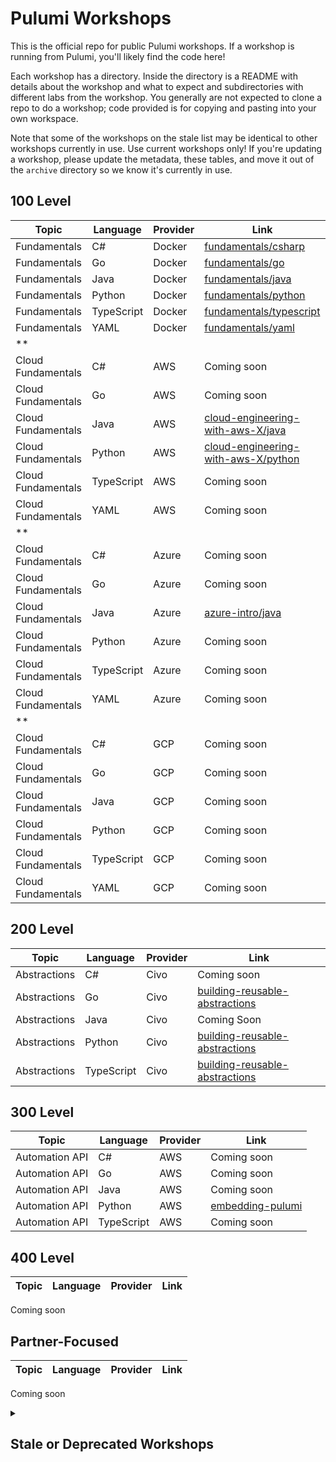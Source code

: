 # Pulumi Workshops

This is the official repo for public Pulumi workshops. If a workshop is running from Pulumi, you'll likely find the code here!

Each workshop has a directory. Inside the directory is a README with details about the workshop and what to expect and subdirectories with different labs from the workshop. You generally are not expected to clone a repo to do a workshop; code provided is for copying and pasting into your own workspace.

Note that some of the workshops on the stale list may be identical to other workshops currently in use. Use current workshops only! If you're updating a workshop, please update the metadata, these tables, and move it out of the `archive` directory so we know it's currently in use.

## 100 Level

Topic | Language | Provider | Link
---|---|---|---
Fundamentals | C# | Docker | [fundamentals/csharp](./fundamentals/csharp/)
Fundamentals | Go | Docker | [fundamentals/go](./fundamentals/go/)
Fundamentals | Java | Docker | [fundamentals/java](./fundamentals/java/)
Fundamentals | Python | Docker | [fundamentals/python](./fundamentals/python/)
Fundamentals | TypeScript | Docker | [fundamentals/typescript](./fundamentals/typescript/)
Fundamentals | YAML | Docker | [fundamentals/yaml](./fundamentals/yaml/)
 ** | | | 
Cloud Fundamentals | C# | AWS | Coming soon
Cloud Fundamentals | Go | AWS | Coming soon
Cloud Fundamentals | Java | AWS | [cloud-engineering-with-aws-X/java](./cloud-engineering-with-aws-X/java/)
Cloud Fundamentals | Python | AWS | [cloud-engineering-with-aws-X/python](./cloud-engineering-with-aws-X/python/)
Cloud Fundamentals | TypeScript | AWS | Coming soon
Cloud Fundamentals | YAML | AWS | Coming soon
 ** | | | 
Cloud Fundamentals | C# | Azure | Coming soon
Cloud Fundamentals | Go | Azure | Coming soon
Cloud Fundamentals | Java | Azure | [azure-intro/java](./azure-intro/java/)
Cloud Fundamentals | Python | Azure | Coming soon
Cloud Fundamentals | TypeScript | Azure | Coming soon
Cloud Fundamentals | YAML | Azure | Coming soon
 ** | | | 
Cloud Fundamentals | C# | GCP | Coming soon
Cloud Fundamentals | Go | GCP | Coming soon
Cloud Fundamentals | Java | GCP | Coming soon
Cloud Fundamentals | Python | GCP | Coming soon
Cloud Fundamentals | TypeScript | GCP | Coming soon
Cloud Fundamentals | YAML | GCP | Coming soon

## 200 Level

Topic | Language | Provider | Link
---|---|---|---
Abstractions | C# | Civo | Coming soon
Abstractions | Go | Civo | [building-reusable-abstractions](./building-reusable-abstractions/)
Abstractions | Java | Civo | Coming Soon
Abstractions | Python | Civo | [building-reusable-abstractions](./building-reusable-abstractions/)
Abstractions | TypeScript | Civo | [building-reusable-abstractions](./building-reusable-abstractions/)

## 300 Level

Topic | Language | Provider | Link
---|---|---|---
Automation API | C# | AWS | Coming soon
Automation API | Go | AWS | Coming soon
Automation API | Java | AWS | Coming soon
Automation API | Python | AWS | [embedding-pulumi](./embedding-pulumi/)
Automation API | TypeScript | AWS | Coming soon

## 400 Level

Topic | Language | Provider | Link
---|---|---|---
Coming soon

## Partner-Focused

Topic | Language | Provider | Link
---|---|---|---
Coming soon

<details>
<summary><h2>Stale or Deprecated Workshops</h2></summary>

Topic | Language | Provider | Link | Old Repo
---|---|---|---|---
Automation API | .. | .. | [pulumi-automationapi-workshop](./archive/pulumi-automationapi-workshop/) | [jaxxstorm/pulumi-automationapi-workshop](https://github.com/jaxxstorm/pulumi-automationapi-workshop)
Basics | Python | Docker | [iac-intro/python](./archive/iac-intro/python/) | [pulumi/infrastructure-as-code-workshop](https://github.com/pulumi/infrastructure-as-code-workshop/tree/master/labs/intro/python)
Basics | Python | Docker | [introduction-to-pulumi](./archive/introduction-to-pulumi/) | [pulumi/introduction-to-pulumi](https://github.com/pulumi/introduction-to-pulumi)
Basics | TypeScript | Docker | [iac-intro/typescript](./archive/iac-intro/typescript/) | [pulumi/infrastructure-as-code-workshop](https://github.com/pulumi/infrastructure-as-code-workshop/tree/master/labs/intro/typescript)
Basics | TypeScript | Docker | [introduction-to-pulumi](./archive/introduction-to-pulumi/) | [pulumi/introduction-to-pulumi](https://github.com/pulumi/introduction-to-pulumi)
Basics | TypeScript | AWS | [qcon-workshop](./archive/qcon-workshop/) | [pulumi/qcon-workshop](https://github.com/pulumi/qcon-workshop)
CI/CD | TypeScript | AWS, Kubernetes, Helm | [deploying-argocd-to-amazon-eks](./archive/deploying-argocd-to-amazon-eks/) | [aws-samples/aws-modernization-with-pulumi](https://github.com/aws-samples/aws-modernization-with-pulumi/tree/master/content)
CI/CD and GitOps | TypeScript | Civo, GitHub, Kubernetes | [cicd-with-gha-and-pulumi-operator](./archive/cicd-with-gha-and-pulumi-operator/) | [pulumi/workshops](https://github.com/pulumi/workshops/tree/efd4e76a923aa9e34b671d55935d5ec3b7361aff/cicd-with-gha-and-pulumi-operator)
Cloud Basics | C# | AWS | [aws-intro/csharp](./archive/aws-intro/csharp/) | [pulumi/infrastructure-as-code-workshop](https://github.com/pulumi/infrastructure-as-code-workshop/tree/master/labs/aws/in-person/csharp)
Cloud Basics | C# | Azure | [azure-intro/csharp](./archive/azure-intro/csharp/) | [pulumi/infrastructure-as-code-workshop](https://github.com/pulumi/infrastructure-as-code-workshop/tree/master/labs/azure/csharp)
Cloud Basics | Go | AWS | [aws-intro/go](./archive/aws-intro/go/) | [pulumi/infrastructure-as-code-workshop](https://github.com/pulumi/infrastructure-as-code-workshop/tree/master/labs/aws/in-person/go)
Cloud Basics | Python | AWS | [aws-intro/python](./archive/aws-intro/python/) | [pulumi/infrastructure-as-code-workshop](https://github.com/pulumi/infrastructure-as-code-workshop/tree/master/labs/aws/in-person/python)
Cloud Basics | Python | AWS | [pulumi-on-aws/python](./archive/pulumi-on-aws/python/) | [pulumi/infrastructure-as-code-workshop](https://github.com/pulumi/infrastructure-as-code-workshop/tree/master/labs/aws/pulumi-in-practice/python)
Cloud Basics | Python | Azure | [azure-intro/python](./archive/azure-intro/python/) | [pulumi/infrastructure-as-code-workshop](https://github.com/pulumi/infrastructure-as-code-workshop/tree/master/labs/azure/python)
Cloud Basics | TypeScript | AWS | [modern-infrastructure-as-code-ts](./archive/modern-infrastructure-as-code-ts/) | [aws-samples/aws-modernization-with-pulumi](https://github.com/aws-samples/aws-modernization-with-pulumi/tree/master/content)
Cloud Basics | TypeScript | AWS | [deploying-containers-to-ecs](./archive/deploying-containers-to-ecs/) | [aws-samples/aws-modernization-with-pulumi](https://github.com/aws-samples/aws-modernization-with-pulumi/tree/master/content)
Cloud Basics | TypeScript | AWS | [provision-ec2-virtual-machines](./archive/provision-ec2-virtual-machines/) | [aws-samples/aws-modernization-with-pulumi](https://github.com/aws-samples/aws-modernization-with-pulumi/tree/master/content)
Cloud Basics | TypeScript | AWS | [aws-intro/typescript](./archive/aws-intro/typescript/) | [pulumi/infrastructure-as-code-workshop](https://github.com/pulumi/infrastructure-as-code-workshop/tree/master/labs/aws/in-person/typescript)
Cloud Basics | .. | AWS | [introduction-to-pulumi](./archive/introduction-to-pulumi/) | [pulumi/introduction-to-pulumi](https://github.com/pulumi/introduction-to-pulumi)
Cloud Basics | .. | AWS | [aws-workshop](./archive/aws-workshop/) | [pulumi/aws-workshop](https://github.com/pulumi/aws-workshop)
Cloud Basics | TypeScript | Azure Native | [pulumi-azurenative-workshop](./archive/pulumi-azurenative-workshop/) | [jaxxstorm/pulumi-azurenative-workshop](https://github.com/jaxxstorm/pulumi-azurenative-workshop)
Cloud Basics | TypeScript | GCP | [pulumi-gcp-workshop](./archive/pulumi-gcp-workshop/) | [jaxxstorm/pulumi-gcp-workshop](https://github.com/jaxxstorm/pulumi-gcp-workshop)
Components | Python | Kubernetes | [pulumi-component-workshop](./archive/pulumi-component-workshop/) | [jaxxstorm/pulumi-component-workshop](https://github.com/jaxxstorm/pulumi-component-workshop)
GitOps | TypeScript | AWS | [gitops-for-socks-shop](./archive/gitops-for-socks-shop/) | [aws-samples/aws-modernization-with-pulumi](https://github.com/aws-samples/aws-modernization-with-pulumi/tree/master/content)
Platform Engineering | TypeScript, Python, Go | AWS | [building-a-kubernetes-platform-in-amazon-eks](./archive/archive/building-a-kubernetes-platform-in-amazon-eks/) | [aws-samples/aws-modernization-with-pulumi](https://github.com/aws-samples/aws-modernization-with-pulumi/tree/master/content)
Refactoring | Python | Azure | [pulumi-refactoring-workshop](./archive/pulumi-refactoring-workshop/) | [jaxxstorm/pulumi-refactoring-workshop](https://github.com/jaxxstorm/pulumi-refactoring-workshop)
Serverless | TypeScript | AWS | [lambda-for-serverless-application-patterns](./archive/lambda-for-serverless-application-patterns/) | [aws-samples/aws-modernization-with-pulumi](https://github.com/aws-samples/aws-modernization-with-pulumi/tree/master/content)
Testing/QA | .. | AWS | [testing-your-infrastructure](./archive/testing-your-infrastructure/) | [aws-samples/aws-modernization-with-pulumi](https://github.com/aws-samples/aws-modernization-with-pulumi/tree/master/content)
.. | TypeScript | Kubernetes, Digital Ocean, AWS | [pulumi-eksplatform-workshop](./archive/pulumi-eksplatform-workshop/) | [jaxxstorm/pulumi-component-workshop](https://github.com/jaxxstorm/pulumi-component-workshop)

</details>
